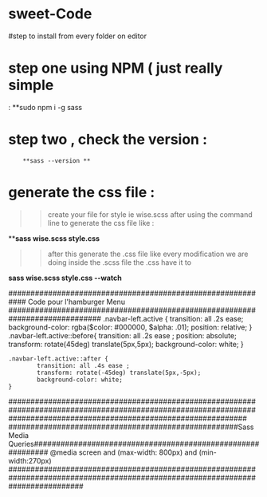 # sweet-Code

#step to install from every folder on editor 

# step one using NPM ( just really simple 
:      **sudo npm i -g sass 

# step two , check the version : 
        **sass --version **

# generate the css file : 
   >> create your file for style ie wise.scss
   >> after using the command line to generate the css file like : 
   
   ****sass wise.scss style.css**
   
   >> after this generate the .css file like every modification we are doing inside the .scss file the .css have it to 
   
   **sass wise.scss style.css --watch**

############################################################ Code pour l'hamburger Menu #############################################################################
 .navbar-left.active {
        transition: all .2s ease;
        background-color: rgba($color: #000000, $alpha: .01);
        position: relative;
    }
    .navbar-left.active::before{
            transition: all .2s ease ;
            position: absolute;
            transform: rotate(45deg) translate(5px,5px);
            background-color: white;
    }

    .navbar-left.active::after {
            transition: all .4s ease ;
            transform: rotate(-45deg) translate(5px,-5px);
            background-color: white;
    }
######################################################################################################################################################################
####################################################Sass Media Queries############################################################
 @media screen and (max-width: 800px) and (min-width:270px)
#################################################################################################################################

